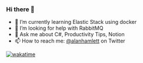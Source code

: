 ### Hi there 👋

- 🌱 I’m currently learning Elastic Stack using docker
- 🤔 I’m looking for help with RabbitMQ
- 💬 Ask me about C#, Productivity Tips, Notion
- 📫 How to reach me: [@alanhamlett](https://twitter.com/MihowBogucki) on Twitter

[![wakatime](https://wakatime.com/badge/user/04b0b065-196b-4a53-b934-3baa2e6c48d7.svg)](https://wakatime.com/@04b0b065-196b-4a53-b934-3baa2e6c48d7)


<!--
**MihowBogucki/MihowBogucki** is a ✨ _special_ ✨ repository because its `README.md` (this file) appears on your GitHub profile.

Here are some ideas to get you started:

- 🔭 I’m currently working on ...
- 🌱 I’m currently learning ...
- 👯 I’m looking to collaborate on ...
- 🤔 I’m looking for help with ...
- 💬 Ask me about ...
- 📫 How to reach me: ...
- 😄 Pronouns: ...
- ⚡ Fun fact: ...
-->

